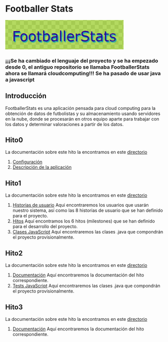 # Footballer Stats

![Footballerstats](./imagenes/footballerstats.png)

### ¡¡¡Se ha cambiado el lenguaje del proyecto y se ha empezado desde 0, el antiguo repositorio se llamaba FootballerStats ahora se llamará cloudcomputing!!! Se ha pasado de usar java a javascript

## Introducción
FootballerStats es una aplicación pensada para cloud computing para la obtención de datos de futbolistas y su almacenamiento usando servidores en la nube, donde se procesarán en otros equipo aparte para trabajar con los datos y determinar valoraciones a partir de los datos.

## Hito0
La documentación sobre este hito la encontramos en este [directorio](./docs/hito0)

1. [Configuración](./docs/hito0/InicialConfig.md)
2. [Descripción de la aplicación](./docs/hito0/ProblemDesc.md)

## Hito1
La documentación sobre este hito la encontramos en este [directorio](./docs/hito1)

1. [Historias de usuario](./docs/hito1/H1_historiasUsuario.md) Aqui encontraremos los usuarios que usarán nuestro sistema, así como las 8 historias de usuario que se han definido para el proyecto.
2. [Hitos](./docs/hito1/H1_hitos.md) Aquí encontramos los 6 hitos (milestones) que se han definido para el desarrollo del proyecto.
3. [Clases JavaScript](./src) Aquí encontraremos las clases .java que compondrán el proyecto provisionalmente.

## Hito2
La documentación sobre este hito la encontramos en este [directorio](./docs/hito2)

1. [Documentación](./docs/hito2/documentacion_hito2.md) Aquí encontraremos la documentación del hito correspondiente.
2. [Tests JavaScript](./src/test.js) Aquí encontraremos las clases .java que compondrán el proyecto provisionalmente.

## Hito3
La documentación sobre este hito la encontramos en este [directorio](./docs/hito3)

1. [Documentación](./docs/hito3/documentacion_hito3.md) Aquí encontraremos la documentación del hito correspondiente.